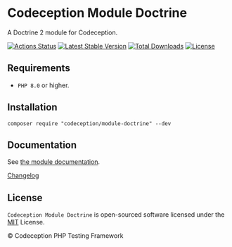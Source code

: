 # Codeception Module Doctrine

A Doctrine 2 module for Codeception.

[![Actions Status](https://github.com/Codeception/module-doctrine/workflows/CI/badge.svg)](https://github.com/Codeception/module-doctrine/actions)
[![Latest Stable Version](https://poser.pugx.org/codeception/module-doctrine/v/stable)](https://github.com/Codeception/module-doctrine/releases)
[![Total Downloads](https://poser.pugx.org/codeception/module-doctrine/downloads)](https://packagist.org/packages/codeception/module-doctrine)
[![License](https://poser.pugx.org/codeception/module-doctrine/license)](/LICENSE)

## Requirements

* `PHP 8.0` or higher.

## Installation

```
composer require "codeception/module-doctrine" --dev
```

## Documentation

See [the module documentation](https://codeception.com/docs/modules/Doctrine).

[Changelog](https://github.com/Codeception/module-doctrine/releases)

## License

`Codeception Module Doctrine` is open-sourced software licensed under the [MIT](/LICENSE) License.

© Codeception PHP Testing Framework

